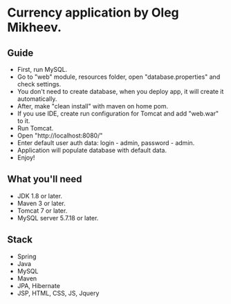 # Currency application by Oleg Mikheev.

## Guide
- First, run MySQL.
- Go to "web" module, resources folder, open "database.properties" and check settings. 
- You don't need to create database, when you deploy app, it will create it automatically.
- After, make "clean install" with maven on home pom.
- If you use IDE, create run configuration for Tomcat and add "web.war" to it.
- Run Tomcat. 
- Open "http://localhost:8080/"
- Enter default user auth data: login - admin, password - admin.
- Application will populate database with default data.
- Enjoy!

## What you'll need
- JDK 1.8 or later.
- Maven 3 or later.
- Tomcat 7 or later.
- MySQL server 5.7.18 or later. 

## Stack
- Spring
- Java
- MySQL
- Maven
- JPA, Hibernate
- JSP, HTML, CSS, JS, Jquery

